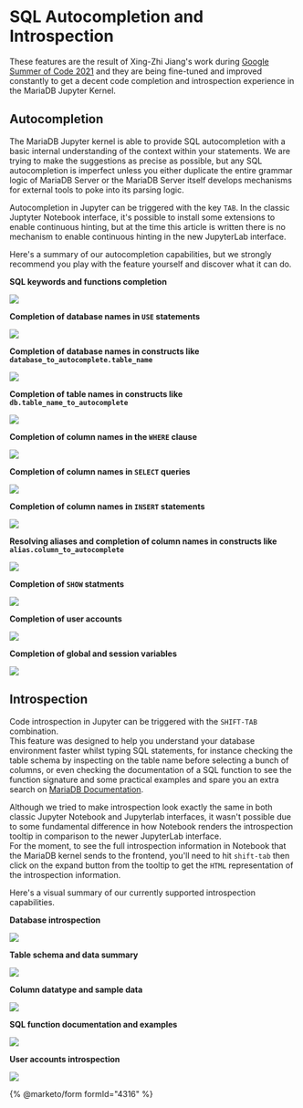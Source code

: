 # SQL Autocompletion and Introspection

These features are the result of Xing-Zhi Jiang's work during [Google Summer of Code 2021](https://summerofcode.withgoogle.com/archive/2021/projects/6374646231859200/) and they are being fine-tuned and improved constantly to get a decent code completion and introspection experience in the MariaDB Jupyter Kernel.

## Autocompletion

The MariaDB Jupyter kernel is able to provide SQL autocompletion with a basic internal understanding of the context within your statements. We are trying to make the suggestions as precise as possible, but any SQL autocompletion is imperfect unless you either duplicate the entire grammar logic of MariaDB Server or the MariaDB Server itself develops mechanisms for external tools to poke into its parsing logic.

Autocompletion in Jupyter can be triggered with the key `TAB`. In the classic Juptyter Notebook interface, it's possible to install some extensions to enable continuous hinting, but at the time this article is written there is no mechanism to enable continuous hinting in the new JupyterLab interface.

Here's a summary of our autocompletion capabilities, but we strongly recommend you play with the feature yourself and discover what it can do.

**SQL keywords and functions completion**

![](../../../.gitbook/assets/keywords.png)

**Completion of database names in `USE` statements**

![](../../../.gitbook/assets/use.png)

**Completion of database names in constructs like `database_to_autocomplete.table_name`**

![](../../../.gitbook/assets/database1.png)

**Completion of table names in constructs like `db.table_name_to_autocomplete`**

![](../../../.gitbook/assets/tables1.png)

**Completion of column names in the `WHERE` clause**

![](../../../.gitbook/assets/where.png)

**Completion of column names in `SELECT` queries**

![](../../../.gitbook/assets/columns.png)

**Completion of column names in `INSERT` statements**

![](../../../.gitbook/assets/insertcol.png)

**Resolving aliases and completion of column names in constructs like `alias.column_to_autocomplete`**

![](../../../.gitbook/assets/alias.png)

**Completion of `SHOW` statments**

![](../../../.gitbook/assets/show.png)

**Completion of user accounts**

![](../../../.gitbook/assets/username.png)

**Completion of global and session variables**

![](../../../.gitbook/assets/vars.png)

## Introspection

Code introspection in Jupyter can be triggered with the `SHIFT-TAB` combination.\
This feature was designed to help you understand your database environment faster whilst typing SQL statements, for instance checking the table schema by inspecting on the table name before selecting a bunch of columns, or even checking the documentation of a SQL function to see the function signature and some practical examples and spare you an extra search on [MariaDB Documentation](https://app.gitbook.com/o/diTpXxF5WsbHqTReoBsS/s/ZwAYnCtVK0MxixSYOjtH/).

Although we tried to make introspection look exactly the same in both classic Jupyter Notebook and Jupyterlab interfaces, it wasn't possible due to some fundamental difference in how Notebook renders the introspection tooltip in comparison to the newer JupyterLab interface.\
For the moment, to see the full introspection information in Notebook that the MariaDB kernel sends to the frontend, you'll need to hit `shift-tab` then click on the expand button from the tooltip to get the `HTML` representation of the introspection information.

Here's a visual summary of our currently supported introspection capabilities.

**Database introspection**

![](../../../.gitbook/assets/intro1.png)

**Table schema and data summary**

![](../../../.gitbook/assets/intro2.png)

**Column datatype and sample data**

![](../../../.gitbook/assets/intro3.png)

**SQL function documentation and examples**

![](../../../.gitbook/assets/intro4.png)

**User accounts introspection**

![](../../../.gitbook/assets/intro5.png)

{% @marketo/form formId="4316" %}
